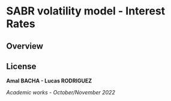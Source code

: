 # SABR volatility model - Interest Rates

## Overview


## License

**Amal BACHA - Lucas RODRIGUEZ**

*Academic works - October/November 2022*
